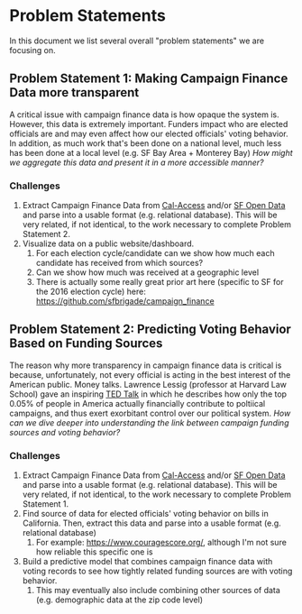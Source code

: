 # Problem Statements
In this document we list several overall "problem statements" we are focusing on.

## Problem Statement 1: Making Campaign Finance Data more transparent
A critical issue with campaign finance data is how opaque the system is. However, this data is extremely important. Funders impact who are elected officials are and may even affect how our elected officials' voting behavior. In addition, as much work that's been done on a national level, much less has been done at a local level (e.g. SF Bay Area + Monterey Bay) *How might we aggregate this data and present it in a more accessible manner?*

### Challenges

1. Extract Campaign Finance Data from [Cal-Access](http://cal-access.sos.ca.gov/Campaign/) and/or [SF Open Data](https://data.sfgov.org/City-Management-and-Ethics/Campaign-Finance-Database/sv2b-bdbj) and parse into a usable format (e.g. relational database). This will be very related, if not identical, to the work necessary to complete Problem Statement 2.
2. Visualize data on a public website/dashboard.
    1. For each election cycle/candidate can we show how much each candidate has received from which sources?
    2. Can we show how much was received at a geographic level
    3. There is actually some really great prior art here (specific to SF for the 2016 election cycle) here: https://github.com/sfbrigade/campaign_finance

## Problem Statement 2: Predicting Voting Behavior Based on Funding Sources
The reason why more transparency in campaign finance data is critical is because, unfortunately, not every official is acting in the best interest of the American public. Money talks. Lawrence Lessig (professor at Harvard Law School) gave an inspiring [TED Talk](https://www.ted.com/talks/lawrence_lessig_we_the_people_and_the_republic_we_must_reclaim) in which he describes how only the top 0.05% of people in America actually financially contribute to poltiical campaigns, and thus exert exorbitant control over our political system. *How can we dive deeper into understanding the link between campaign funding sources and voting behavior?*

### Challenges

1. Extract Campaign Finance Data from [Cal-Access](http://cal-access.sos.ca.gov/Campaign/) and/or [SF Open Data](https://data.sfgov.org/City-Management-and-Ethics/Campaign-Finance-Database/sv2b-bdbj) and parse into a usable format (e.g. relational database). This will be very related, if not identical, to the work necessary to complete Problem Statement 1.
2. Find source of data for elected officials' voting behavior on bills in California. Then, extract this data and parse into a usable format (e.g. relational database)
    1. For example: https://www.couragescore.org/, although I'm not sure how reliable this specific one is
3. Build a predictive model that combines campaign finance data with voting records to see how tightly related funding sources are with voting behavior.
    1. This may eventually also include combining other sources of data (e.g. demographic data at the zip code level)
